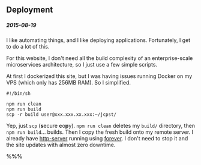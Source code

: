 ## Deployment

##### 2015-08-19

I like automating things, and I like deploying applications. Fortunately, I get
to do a lot of this.

For this website, I don't need all the build complexity of an enterprise-scale
microservices architecture, so I just use a few simple scripts.

At first I dockerized this site, but I was having issues running Docker on my
VPS (which only has 256MB RAM). So I simplified.

```shell
#!/bin/sh

npm run clean
npm run build
scp -r build user@xxx.xxx.xx.xxx:~/jcpst/
```

Yep, just `scp` (**s**ecure **c**o**p**y). `npm run clean` deletes my `build/`
directory, then `npm run build`... builds. Then I copy the fresh build onto my
remote server. I already have [http-server][] running using [forever][]. I don't
need to stop it and the site updates with almost zero downtime.

**%%%**

[http-server]: https://www.npmjs.com/package/http-server
[forever]: https://www.npmjs.com/package/forever



